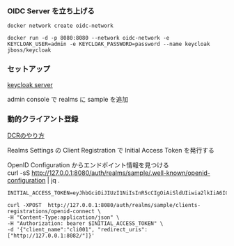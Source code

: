
### OIDC Server を立ち上げる

```
docker network create oidc-network
```

```
docker run -d -p 8080:8080 --network oidc-network -e KEYCLOAK_USER=admin -e KEYCLOAK_PASSWORD=password --name keycloak jboss/keycloak
```

### セットアップ

[keycloak server](http://127.0.0.1:8080/)

admin console で realms に sample を追加

### 動的クライアント登録

[DCRのやり方](https://wjw465150.gitbooks.io/keycloak-documentation/content/securing_apps/topics/client-registration.html)

Realms Settings の Client Registration で Initial Access Token を発行する

OpenID Configuration からエンドポイント情報を見つける<br>
curl -sS http://127.0.0.1:8080/auth/realms/sample/.well-known/openid-configuration | jq .

``````
INITIAL_ACCESS_TOKEN=eyJhbGciOiJIUzI1NiIsInR5cCIgOiAiSldUIiwia2lkIiA6ICJhNjg0YzkyYS0zN2E3LTRlYzAtYTgxOC0zODllZDNiZjRmNjUifQ.eyJleHAiOjE3MDg3Mzg0NTMsImlhdCI6MTcwNjE0NjQ1MywianRpIjoiMTM0OGUzYzYtZTcwOC00YzNjLTgwMDgtNTViODdjM2NiNGM1IiwiaXNzIjoiaHR0cDovLzEyNy4wLjAuMTo4MDgwL2F1dGgvcmVhbG1zL3NhbXBsZSIsImF1ZCI6Imh0dHA6Ly8xMjcuMC4wLjE6ODA4MC9hdXRoL3JlYWxtcy9zYW1wbGUiLCJ0eXAiOiJJbml0aWFsQWNjZXNzVG9rZW4ifQ.YGVnlR1q3uhB5iZl_WuFoqpm34zENwiqlgVy_1OPq28

curl -XPOST  http://127.0.0.1:8080/auth/realms/sample/clients-registrations/openid-connect \
-H "Content-Type:application/json" \
-H "Authorization: bearer $INITIAL_ACCESS_TOKEN" \
-d '{"client_name":"cli001", "redirect_uris":["http://127.0.0.1:8082/"]}'
``````
